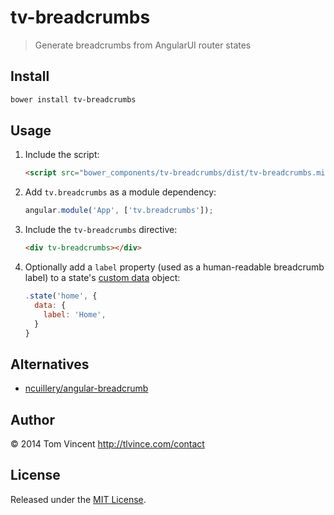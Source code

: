# tv-breadcrumbs

> Generate breadcrumbs from AngularUI router states

## Install

```bash
bower install tv-breadcrumbs
```

## Usage

1. Include the script:

    ```html
    <script src="bower_components/tv-breadcrumbs/dist/tv-breadcrumbs.min.js"></script>
    ```

2. Add `tv.breadcrumbs` as a module dependency:

    ```js
    angular.module('App', ['tv.breadcrumbs']);
    ```

3. Include the `tv-breadcrumbs` directive:

    ```html
    <div tv-breadcrumbs></div>
    ```

4. Optionally add a `label` property (used as a human-readable breadcrumb
   label) to a state's [custom data][data] object:

    ```js
    .state('home', {
      data: {
        label: 'Home',
      }
    }
    ```

[data]: https://github.com/angular-ui/ui-router/wiki#wiki-attach-custom-data-to-state-objects

## Alternatives

* [ncuillery/angular-breadcrumb](https://github.com/ncuillery/angular-breadcrumb)

## Author

© 2014 Tom Vincent <http://tlvince.com/contact>

## License

Released under the [MIT License](http://tlvince.mit-license.org).
